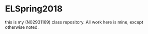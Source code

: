 # ELSpring2018
this is my (N02931169) class repository. All work here is mine, except otherwise noted.
